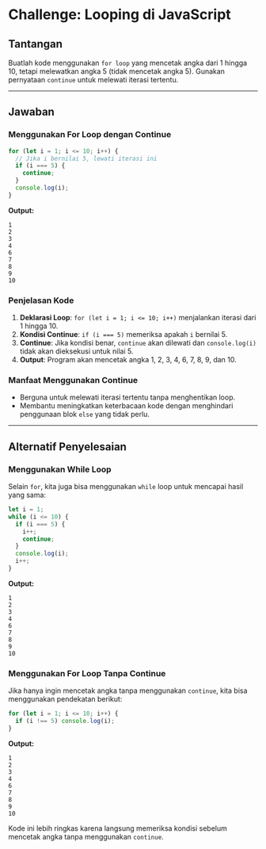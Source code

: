 # Challenge: Looping di JavaScript

## Tantangan
Buatlah kode menggunakan `for loop` yang mencetak angka dari 1 hingga 10, tetapi melewatkan angka 5 (tidak mencetak angka 5). Gunakan pernyataan `continue` untuk melewati iterasi tertentu.

---

## Jawaban
### **Menggunakan For Loop dengan Continue**

```javascript
for (let i = 1; i <= 10; i++) {
  // Jika i bernilai 5, lewati iterasi ini
  if (i === 5) {
    continue;
  }
  console.log(i);
}
```

**Output:**
```
1
2
3
4
6
7
8
9
10
```

### **Penjelasan Kode**
1. **Deklarasi Loop**: `for (let i = 1; i <= 10; i++)` menjalankan iterasi dari 1 hingga 10.
2. **Kondisi Continue**: `if (i === 5)` memeriksa apakah `i` bernilai 5.
3. **Continue**: Jika kondisi benar, `continue` akan dilewati dan `console.log(i)` tidak akan dieksekusi untuk nilai 5.
4. **Output**: Program akan mencetak angka 1, 2, 3, 4, 6, 7, 8, 9, dan 10.

### **Manfaat Menggunakan Continue**
- Berguna untuk melewati iterasi tertentu tanpa menghentikan loop.
- Membantu meningkatkan keterbacaan kode dengan menghindari penggunaan blok `else` yang tidak perlu.

---

## Alternatif Penyelesaian
### **Menggunakan While Loop**
Selain `for`, kita juga bisa menggunakan `while` loop untuk mencapai hasil yang sama:

```javascript
let i = 1;
while (i <= 10) {
  if (i === 5) {
    i++;
    continue;
  }
  console.log(i);
  i++;
}
```

**Output:**
```
1
2
3
4
6
7
8
9
10
```

### **Menggunakan For Loop Tanpa Continue**
Jika hanya ingin mencetak angka tanpa menggunakan `continue`, kita bisa menggunakan pendekatan berikut:

```javascript
for (let i = 1; i <= 10; i++) {
  if (i !== 5) console.log(i);
}
```

**Output:**
```
1
2
3
4
6
7
8
9
10
```

Kode ini lebih ringkas karena langsung memeriksa kondisi sebelum mencetak angka tanpa menggunakan `continue`.

